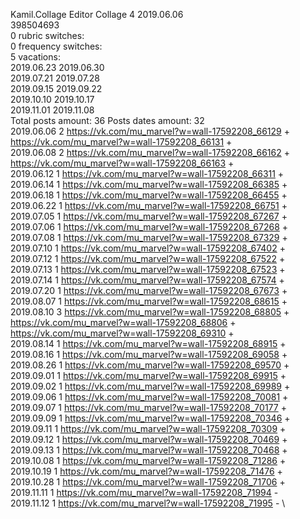 Kamil.Collage	Editor Collage 4 2019.06.06\
398504693\
0 rubric switches:\
0 frequency switches:\
5 vacations:\
2019.06.23 2019.06.30 \
2019.07.21 2019.07.28 \
2019.09.15 2019.09.22 \
2019.10.10 2019.10.17 \
2019.11.01 2019.11.08 \
Total posts amount: 36	Posts dates amount: 32\
2019.06.06 2 https://vk.com/mu_marvel?w=wall-17592208_66129 + https://vk.com/mu_marvel?w=wall-17592208_66131 + \
2019.06.08 2 https://vk.com/mu_marvel?w=wall-17592208_66162 + https://vk.com/mu_marvel?w=wall-17592208_66163 + \
2019.06.12 1 https://vk.com/mu_marvel?w=wall-17592208_66311 + \
2019.06.14 1 https://vk.com/mu_marvel?w=wall-17592208_66385 + \
2019.06.18 1 https://vk.com/mu_marvel?w=wall-17592208_66455 + \
2019.06.22 1 https://vk.com/mu_marvel?w=wall-17592208_66751 + \
2019.07.05 1 https://vk.com/mu_marvel?w=wall-17592208_67267 + \
2019.07.06 1 https://vk.com/mu_marvel?w=wall-17592208_67268 + \
2019.07.08 1 https://vk.com/mu_marvel?w=wall-17592208_67329 + \
2019.07.10 1 https://vk.com/mu_marvel?w=wall-17592208_67402 + \
2019.07.12 1 https://vk.com/mu_marvel?w=wall-17592208_67522 + \
2019.07.13 1 https://vk.com/mu_marvel?w=wall-17592208_67523 + \
2019.07.14 1 https://vk.com/mu_marvel?w=wall-17592208_67574 + \
2019.07.20 1 https://vk.com/mu_marvel?w=wall-17592208_67673 + \
2019.08.07 1 https://vk.com/mu_marvel?w=wall-17592208_68615 + \
2019.08.10 3 https://vk.com/mu_marvel?w=wall-17592208_68805 + https://vk.com/mu_marvel?w=wall-17592208_68806 + https://vk.com/mu_marvel?w=wall-17592208_69310 + \
2019.08.14 1 https://vk.com/mu_marvel?w=wall-17592208_68915 + \
2019.08.16 1 https://vk.com/mu_marvel?w=wall-17592208_69058 + \
2019.08.26 1 https://vk.com/mu_marvel?w=wall-17592208_69570 + \
2019.09.01 1 https://vk.com/mu_marvel?w=wall-17592208_69915 + \
2019.09.02 1 https://vk.com/mu_marvel?w=wall-17592208_69989 + \
2019.09.06 1 https://vk.com/mu_marvel?w=wall-17592208_70081 + \
2019.09.07 1 https://vk.com/mu_marvel?w=wall-17592208_70177 + \
2019.09.09 1 https://vk.com/mu_marvel?w=wall-17592208_70346 + \
2019.09.11 1 https://vk.com/mu_marvel?w=wall-17592208_70309 + \
2019.09.12 1 https://vk.com/mu_marvel?w=wall-17592208_70469 + \
2019.09.13 1 https://vk.com/mu_marvel?w=wall-17592208_70468 + \
2019.10.08 1 https://vk.com/mu_marvel?w=wall-17592208_71286 + \
2019.10.19 1 https://vk.com/mu_marvel?w=wall-17592208_71476 + \
2019.10.28 1 https://vk.com/mu_marvel?w=wall-17592208_71706 + \
2019.11.11 1 https://vk.com/mu_marvel?w=wall-17592208_71994 - \
2019.11.12 1 https://vk.com/mu_marvel?w=wall-17592208_71995 - \
